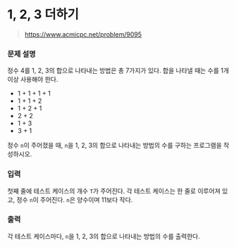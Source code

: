 # 1, 2, 3 더하기

> https://www.acmicpc.net/problem/9095

### 문제 설명

정수 4를 1, 2, 3의 합으로 나타내는 방법은 총 7가지가 있다. 합을 나타낼 때는 수를 1개 이상 사용해야 한다.

- 1 + 1 + 1 + 1
- 1 + 1 + 2
- 1 + 2 + 1
- 2 + 2
- 1 + 3
- 3 + 1

정수 `n`이 주어졌을 때, `n`을 1, 2, 3의 합으로 나타내는 방법의 수를 구하는 프로그램을 작성하시오.

### 입력

첫째 줄에 테스트 케이스의 개수 `T`가 주어진다. 각 테스트 케이스는 한 줄로 이루어져 있고, 정수 `n`이 주어진다. `n`은 양수이며 11보다 작다.

### 출력

각 테스트 케이스마다, `n`을 1, 2, 3의 합으로 나타내는 방법의 수를 출력한다.
